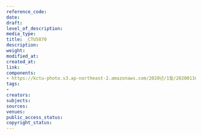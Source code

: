 ```yaml
---
reference_code: 
date: 
draft: 
level_of_description: 
media_type: 
title: _CTU5870
description: 
weight: 
modified_at: 
created_at: 
link: 
components:
- https://kctu-photo.s3.ap-northeast-2.amazonaws.com/2020년/1월/20200116_경마+기수+문중원+열사+49재/_CTU5870.jpg
tags:
- 
creators: 
subjects: 
sources: 
venues: 
public_access_status: 
copyright_status: 
---
```


